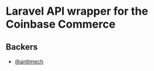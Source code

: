 # Laravel API wrapper for the Coinbase Commerce

## Backers

- [@antimech](https://github.com/antimech)
